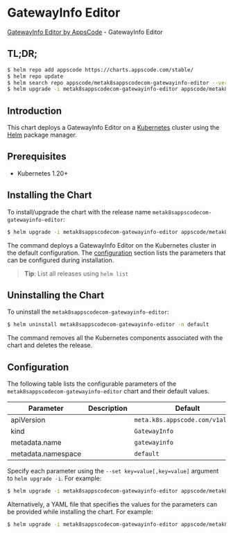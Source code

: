 # GatewayInfo Editor

[GatewayInfo Editor by AppsCode](https://appscode.com) - GatewayInfo Editor

## TL;DR;

```bash
$ helm repo add appscode https://charts.appscode.com/stable/
$ helm repo update
$ helm search repo appscode/metak8sappscodecom-gatewayinfo-editor --version=v0.18.0
$ helm upgrade -i metak8sappscodecom-gatewayinfo-editor appscode/metak8sappscodecom-gatewayinfo-editor -n default --create-namespace --version=v0.18.0
```

## Introduction

This chart deploys a GatewayInfo Editor on a [Kubernetes](http://kubernetes.io) cluster using the [Helm](https://helm.sh) package manager.

## Prerequisites

- Kubernetes 1.20+

## Installing the Chart

To install/upgrade the chart with the release name `metak8sappscodecom-gatewayinfo-editor`:

```bash
$ helm upgrade -i metak8sappscodecom-gatewayinfo-editor appscode/metak8sappscodecom-gatewayinfo-editor -n default --create-namespace --version=v0.18.0
```

The command deploys a GatewayInfo Editor on the Kubernetes cluster in the default configuration. The [configuration](#configuration) section lists the parameters that can be configured during installation.

> **Tip**: List all releases using `helm list`

## Uninstalling the Chart

To uninstall the `metak8sappscodecom-gatewayinfo-editor`:

```bash
$ helm uninstall metak8sappscodecom-gatewayinfo-editor -n default
```

The command removes all the Kubernetes components associated with the chart and deletes the release.

## Configuration

The following table lists the configurable parameters of the `metak8sappscodecom-gatewayinfo-editor` chart and their default values.

|     Parameter      | Description |                   Default                   |
|--------------------|-------------|---------------------------------------------|
| apiVersion         |             | <code>meta.k8s.appscode.com/v1alpha1</code> |
| kind               |             | <code>GatewayInfo</code>                    |
| metadata.name      |             | <code>gatewayinfo</code>                    |
| metadata.namespace |             | <code>default</code>                        |


Specify each parameter using the `--set key=value[,key=value]` argument to `helm upgrade -i`. For example:

```bash
$ helm upgrade -i metak8sappscodecom-gatewayinfo-editor appscode/metak8sappscodecom-gatewayinfo-editor -n default --create-namespace --version=v0.18.0 --set apiVersion=meta.k8s.appscode.com/v1alpha1
```

Alternatively, a YAML file that specifies the values for the parameters can be provided while
installing the chart. For example:

```bash
$ helm upgrade -i metak8sappscodecom-gatewayinfo-editor appscode/metak8sappscodecom-gatewayinfo-editor -n default --create-namespace --version=v0.18.0 --values values.yaml
```
